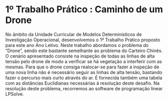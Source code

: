 # 1º Trabalho Prático : Caminho de um Drone
  No âmbito da Unidade Curricular de Modelos Determinísticos de Investigação
Operacional, desenvolvemos o 1º Trabalho Prático proposto para este ano Ano Letivo.
Neste trabalho abordamos o problema do “Drone”, sendo este bastante semelhante ao
problema do Carteiro Chinês. O cenário apresentado consiste na inspeção de todas as
linhas de alta tensão pelo drone de modo a verificar se há vegetação a interferir com as
mesmas. Para que o drone consiga realocar-se para fazer a inspeção de uma nova linha
não é necessário seguir as linhas de alta tensão, bastando fazer o percurso mais curto
através do ar. É fornecida também uma tabela com as distâncias Euclidianas necessárias
á resolução deste desafio.
  Na resolução deste problema, recorremos ao software de programação linear
LPSolve.

